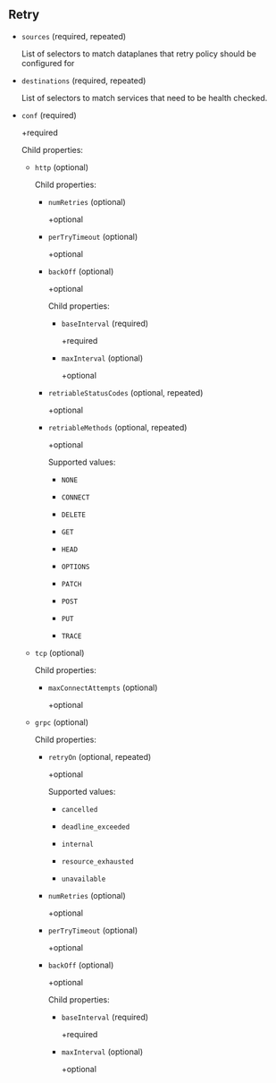 ## Retry

- `sources` (required, repeated)

    List of selectors to match dataplanes that retry policy should be
    configured for

- `destinations` (required, repeated)

    List of selectors to match services that need to be health checked.

- `conf` (required)

    +required

    Child properties:    
    
    - `http` (optional)
    
        Child properties:    
        
        - `numRetries` (optional)
        
            +optional    
        
        - `perTryTimeout` (optional)
        
            +optional    
        
        - `backOff` (optional)
        
            +optional
        
            Child properties:    
            
            - `baseInterval` (required)
            
                +required    
            
            - `maxInterval` (optional)
            
                +optional    
        
        - `retriableStatusCodes` (optional, repeated)
        
            +optional    
        
        - `retriableMethods` (optional, repeated)
        
            +optional
        
            Supported values:
        
            - `NONE`
        
            - `CONNECT`
        
            - `DELETE`
        
            - `GET`
        
            - `HEAD`
        
            - `OPTIONS`
        
            - `PATCH`
        
            - `POST`
        
            - `PUT`
        
            - `TRACE`    
    
    - `tcp` (optional)
    
        Child properties:    
        
        - `maxConnectAttempts` (optional)
        
            +optional    
    
    - `grpc` (optional)
    
        Child properties:    
        
        - `retryOn` (optional, repeated)
        
            +optional
        
            Supported values:
        
            - `cancelled`
        
            - `deadline_exceeded`
        
            - `internal`
        
            - `resource_exhausted`
        
            - `unavailable`    
        
        - `numRetries` (optional)
        
            +optional    
        
        - `perTryTimeout` (optional)
        
            +optional    
        
        - `backOff` (optional)
        
            +optional
        
            Child properties:    
            
            - `baseInterval` (required)
            
                +required    
            
            - `maxInterval` (optional)
            
                +optional

